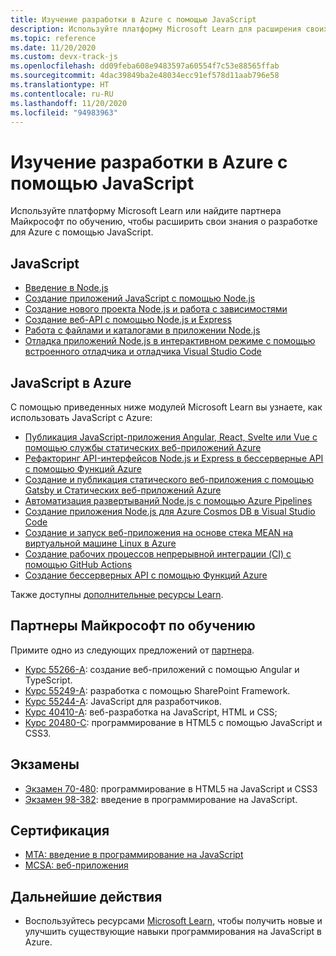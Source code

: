 ```yaml
---
title: Изучение разработки в Azure с помощью JavaScript
description: Используйте платформу Microsoft Learn для расширения своих знаний о разработке для Azure с помощью JavaScript.
ms.topic: reference
ms.date: 11/20/2020
ms.custom: devx-track-js
ms.openlocfilehash: dd09feba608e9483597a60554f7c53e88565ffab
ms.sourcegitcommit: 4dac39849ba2e48034ecc91ef578d11aab796e58
ms.translationtype: HT
ms.contentlocale: ru-RU
ms.lasthandoff: 11/20/2020
ms.locfileid: "94983963"
---
```

# <a name="learn-to-develop-with-azure-and-javascript"></a>Изучение разработки в Azure с помощью JavaScript 

Используйте платформу Microsoft Learn или найдите партнера Майкрософт по обучению, чтобы расширить свои знания о разработке для Azure с помощью JavaScript.

## <a name="javascript"></a>JavaScript

* [Введение в Node.js](/learn/modules/intro-to-nodejs/)
* [Создание приложений JavaScript с помощью Node.js](/learn/paths/build-javascript-applications-nodejs/)
* [Создание нового проекта Node.js и работа с зависимостями](/learn/modules/create-nodejs-project-dependencies/)
* [Создание веб-API с помощью Node.js и Express](/learn/modules/build-web-api-nodejs-express/) 
* [Работа с файлами и каталогами в приложении Node.js](/learn/modules/nodejs-files/)
* [Отладка приложений Node.js в интерактивном режиме с помощью встроенного отладчика и отладчика Visual Studio Code](/learn/modules/debug-nodejs/)

## <a name="javascript-on-azure"></a>JavaScript в Azure

С помощью приведенных ниже модулей Microsoft Learn вы узнаете, как использовать JavaScript с Azure:

* [Публикация JavaScript-приложения Angular, React, Svelte или Vue с помощью службы статических веб-приложений Azure](/learn/modules/publish-app-service-static-web-app-api/)
* [Рефакторинг API-интерфейсов Node.js и Express в бессерверные API с помощью Функций Azure](/learn/modules/shift-nodejs-express-apis-serverless/)
* [Создание и публикация статического веб-приложения с помощью Gatsby и Статических веб-приложений Azure](/learn/modules/create-deploy-static-webapp-gatsby-app-service/)
* [Автоматизация развертываний Node.js с помощью Azure Pipelines](/learn/modules/deploy-nodejs/)
* [Создание приложения Node.js для Azure Cosmos DB в Visual Studio Code](/learn/modules/build-node-cosmos-app-vscode/)
* [Создание и запуск веб-приложения на основе стека MEAN на виртуальной машине Linux в Azure](/learn/modules/build-a-web-app-with-mean-on-a-linux-vm/)
* [Создание рабочих процессов непрерывной интеграции (CI) с помощью GitHub Actions](/learn/modules/github-actions-ci/)
* [Создание бессерверных API с помощью Функций Azure](/learn/modules/build-api-azure-functions/)

Также доступны [дополнительные ресурсы Learn](/search/?category=Learn&terms=JavaScript).


## <a name="microsoft-learning-partners"></a>Партнеры Майкрософт по обучению

Примите одно из следующих предложений от [партнера](/learn/certifications/partners).

* [Курс 55266-A](/learn/certifications/courses/55266): создание веб-приложений с помощью Angular и TypeScript.
* [Курс 55249-A](/learn/certifications/courses/55249): разработка с помощью SharePoint Framework.
* [Курс 55244-A](/learn/certifications/courses/55244): JavaScript для разработчиков.
* [Курс 40410-A](/learn/certifications/courses/40410): веб-разработка на JavaScript, HTML и CSS;
* [Курс 20480-C](/learn/certifications/courses/20480): программирование в HTML5 с помощью JavaScript и CSS3.

## <a name="exams"></a>Экзамены

* [Экзамен 70-480](/learn/certifications/exams/70-480): программирование в HTML5 на JavaScript и CSS3
* [Экзамен 98-382](/learn/certifications/exams/98-382): введение в программирование на JavaScript.

## <a name="certifications"></a>Сертификация

* [MTA: введение в программирование на JavaScript](/learn/certifications/mta-introduction-to-programming-using-javascript)
* [MCSA: веб-приложения](/learn/certifications/mcsa-web-applications-certification)

## <a name="next-steps"></a>Дальнейшие действия

* Воспользуйтесь ресурсами [Microsoft Learn](/learn/), чтобы получить новые и улучшить существующие навыки программирования на JavaScript в Azure.